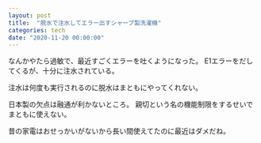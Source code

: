 ```yaml
---
layout: post
title:  "脱水で注水してエラー出すシャープ製洗濯機"
categories: tech
date: "2020-11-20 00:00:00"
---
```


なんかやたら過敏で、最近すごくエラーを吐くようになった。
E1エラーをだしてくるが、十分に注水されている。

注水は何度も実行されるのに脱水はまともにやってくれない。

日本製の欠点は融通が利かないところ。
親切という名の機能制限をするせいでまともに使えない。

昔の家電はおせっかいがないから長い間使えてたのに最近はダメだね。
